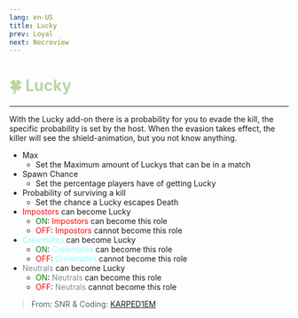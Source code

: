 ```yaml
---
lang: en-US
title: Lucky
prev: Loyal
next: Necroview
---
```


# <font color=#b8d7a3>🍀 <b>Lucky</b></font> <Badge text="Helpful" type="tip" vertical="middle"/>
---

With the Lucky add-on there is a probability for you to evade the kill, the specific probability is set by the host. When the evasion takes effect, the killer will see the shield-animation, but you not know anything.
* Max
  * Set the Maximum amount of Luckys that can be in a match
* Spawn Chance
  * Set the percentage players have of getting Lucky
* Probability of surviving a kill
  * Set the chance a Lucky escapes Death
* <font color=red>Impostors</font> can become Lucky
  * <font color=green>ON</font>: <font color=red>Impostors</font> can become this role
  * <font color=red>OFF</font>: <font color=red>Impostors</font> cannot become this role
* <font color=#8cffff>Crewmates</font> can become Lucky
  * <font color=green>ON</font>: <font color=#8cffff>Crewmates</font> can become this role
  * <font color=red>OFF</font>: <font color=#8cffff>Crewmates</font> cannot become this role
* <font color=#7f8c8d>Neutrals</font> can become Lucky
  * <font color=green>ON</font>: <font color=#7f8c8d>Neutrals</font> can become this role
  * <font color=red>OFF</font>: <font color=#7f8c8d>Neutrals</font> cannot become this role

> From: SNR & Coding: [KARPED1EM](https://github.com/KARPED1EM)